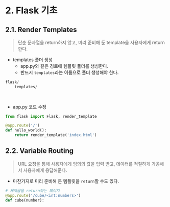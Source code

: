 # 2. Flask 기초

## 2.1. Render Templates

> 단순 문자열을 return하지 않고, 미리 준비해 둔 template을 사용자에게 return한다.



* templates 폴더 생성
  * app.py와 같은 경로에 템플릿 폴더를 생성한다.
  * 반드시 `templates`라는 이름으로 폴더 생성해야 한다.

```python
flask/
	templates/
    
    	
```

* app.py 코드 수정

```python
from flask import Flask, render_template

@app.route('/')
def hello_world():
    return render_template('index.html')
```



## 2.2. Variable Routing

> URL 요청을 통해 사용자에게 임의의 값을 입력 받고, 데이터를 적절하게 가공해서 사용자에게 응답해준다.



* 마찬가지로 미리 준비해 둔 템플릿을 `return`할 수도 있다.

```python
# 세제곱을 return하는 페이지
@app.route('/cube/<int:numbers>')
def cube(number):
    
```

